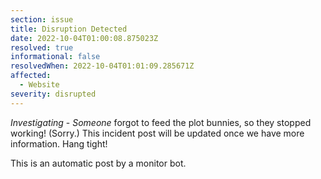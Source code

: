 ```yaml
---
section: issue
title: Disruption Detected
date: 2022-10-04T01:00:08.875023Z
resolved: true
informational: false
resolvedWhen: 2022-10-04T01:01:09.285671Z
affected:
  - Website
severity: disrupted
---
```

*Investigating* - _Someone_ forgot to feed the plot bunnies, so they stopped working! (Sorry.) This incident post will be updated once we have more information. Hang tight!

This is an automatic post by a monitor bot.
        